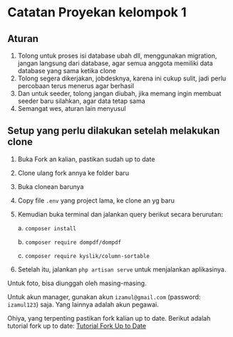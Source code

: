 # Catatan Proyekan kelompok 1

## Aturan
1. Tolong untuk proses isi database ubah dll, menggunakan migration, jangan langsung dari database, agar semua anggota memiliki data database yang sama ketika clone
2. Tolong segera dikerjakan, jobdesknya, karena ini cukup sulit, jadi perlu percobaan terus menerus agar berhasil
3. Dan untuk seeder, tolong jangan diubah, jika memang ingin membuat seeder baru silahkan, agar data tetap sama
4. Semangat wes, aturan lain menyusul

## Setup yang perlu dilakukan setelah melakukan clone
1. Buka Fork an kalian, pastikan sudah up to date
2. Clone ulang fork annya ke folder baru
3. Buka clonean barunya
4. Copy file `.env` yang project lama, ke clone an yg baru
5. Kemudian buka terminal dan jalankan query berikut secara berurutan:

    a. `composer install`
    
    b. `composer require dompdf/dompdf`
    
    c. `composer require kyslik/column-sortable`

6. Setelah itu, jalankan `php artisan serve` untuk menjalankan aplikasinya.

Untuk foto, bisa diunggah oleh masing-masing.

Untuk akun manager, gunakan akun `izamul@gmail.com` (password: `izamul123`) saja. Yang lainnya adalah akun pegawai.

Ohiya, yang terpenting pastikan fork kalian up to date. Berikut adalah tutorial fork up to date: [Tutorial Fork Up to Date](https://gist.github.com/JeffCost/3843711)
